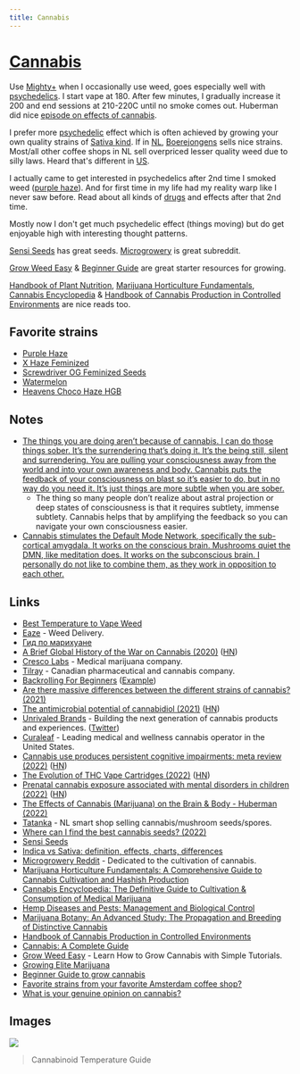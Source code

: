 ```yaml
---
title: Cannabis
---
```


# [Cannabis](https://psychonautwiki.org/wiki/Cannabis)

Use [Mighty+](https://www.storz-bickel.com/en-us/mighty-plus) when I occasionally use weed, goes especially well with [psychedelics](psychedelics/psychedelics.md). I start vape at 180. After few minutes, I gradually increase it 200 and end sessions at 210-220C until no smoke comes out. Huberman did nice [episode on effects of cannabis](https://hubermanlab.com/the-effects-of-cannabis-marijuana-on-the-brain-and-body/).

I prefer more [psychedelic](psychedelics/psychedelics.md) effect which is often achieved by growing your own quality strains of [Sativa kind](https://www.leafly.com/news/cannabis-101/sativa-indica-and-hybrid-differences-between-cannabis-types). If in [NL](../travel/visited/netherlands.md), [Boerejongens](https://www.boerejongens.com/) sells nice strains. Most/all other coffee shops in NL sell overpriced lesser quality weed due to silly laws. Heard that's different in [US](../travel/visited/united-states.md).

I actually came to get interested in psychedelics after 2nd time I smoked weed ([purple haze](https://sensiseeds.com/en/feminized-seeds/whitelabel/purple-haze-feminised)). And for first time in my life had my reality warp like I never saw before. Read about all kinds of [drugs](drugs.md) and effects after that 2nd time.

Mostly now I don't get much psychedelic effect (things moving) but do get enjoyable high with interesting thought patterns.

[Sensi Seeds](https://sensiseeds.com/en/) has great seeds. [Microgrowery](https://www.reddit.com/r/microgrowery/) is great subreddit.

[Grow Weed Easy](https://www.growweedeasy.com/) & [Beginner Guide](https://www.reddit.com/r/microgrowery/wiki/beginguide/) are great starter resources for growing.

[Handbook of Plant Nutrition](http://libgen.rs/book/index.php?md5=0DE03F3742244A0FCFFD21A3C33FE812), [Marijuana Horticulture Fundamentals](https://www.pdfdrive.com/marijuana-horticulture-fundamentals-a-comprehensive-guide-to-cannabis-cultivation-and-hashish-production-e196913620.html), [Cannabis Encyclopedia](https://www.amazon.com/Cannabis-Encyclopedia-Definitive-Cultivation-Consumption/dp/1878823345) & [Handbook of Cannabis Production in Controlled Environments](https://www.routledge.com/Handbook-of-Cannabis-Production-in-Controlled-Environments/Zheng/p/book/9780367712570) are nice reads too.

## Favorite strains

- [Purple Haze](https://sensiseeds.com/en/feminized-seeds/whitelabel/purple-haze-feminised)
- [X Haze Feminized](https://sensiseeds.com/en/feminized-seeds/whitelabel/x-haze-feminised)
- [Screwdriver OG Feminized Seeds](https://sensiseeds.com/en/research/screwdriver-og-feminized)
- [Watermelon](https://www.tatanka.nl/product/watermelon/)
- [Heavens Choco Haze HGB](https://www.zamnesia.com/3315-zamnesia-seeds-choco-haze-feminized.html)

## Notes

- [The things you are doing aren’t because of cannabis. I can do those things sober. It’s the surrendering that’s doing it. It’s the being still, silent and surrendering. You are pulling your consciousness away from the world and into your own awareness and body. Cannabis puts the feedback of your consciousness on blast so it’s easier to do, but in no way do you need it. It’s just things are more subtle when you are sober.](https://www.reddit.com/r/Psychonaut/comments/8bdt36/how_to_use_cannabis_as_a_very_potent_psychedelic/)
  - The thing so many people don’t realize about astral projection or deep states of consciousness is that it requires subtlety, immense subtlety. Cannabis helps that by amplifying the feedback so you can navigate your own consciousness easier.
- [Cannabis stimulates the Default Mode Network, specifically the sub-cortical amygdala. It works on the conscious brain. Mushrooms quiet the DMN, like meditation does. It works on the subconscious brain. I personally do not like to combine them, as they work in opposition to each other.](https://www.reddit.com/r/RationalPsychonaut/comments/ozt4k5/thc_and_psilocybin_and_their_effects_on_thinking/)

## Links

- [Best Temperature to Vape Weed](https://www.dankvapes.co.uk/blogs/talk-to-dank/what-is-the-best-temperature-to-set-my-weed-vaporizer)
- [Eaze](https://www.eaze.com/) - Weed Delivery.
- [Гид по марихуане](https://docs.google.com/document/d/1MIKhxdIrnqSIGa3TqHOdVrpT2l8L7z8F2GYYTjMeFEo/edit)
- [A Brief Global History of the War on Cannabis (2020)](https://thereader.mitpress.mit.edu/a-brief-global-history-of-the-war-on-cannabis/) ([HN](https://news.ycombinator.com/item?id=25565069))
- [Cresco Labs](https://www.crescolabs.com/) - Medical marijuana company.
- [Tilray](https://www.tilray.com/) - Canadian pharmaceutical and cannabis company.
- [Backrolling For Beginners](https://www.youtube.com/watch?v=bqZ9Fo1FI-k) ([Example](https://www.reddit.com/r/AmsterdamEnts/comments/lzydu6/coffeeshop_carmona_s5_haze_rolled_insideout_pure/))
- [Are there massive differences between the different strains of cannabis? (2021)](https://www.reddit.com/r/askdrugs/comments/oiacwe/are_there_massive_differences_between_the/)
- [The antimicrobial potential of cannabidiol (2021)](https://www.nature.com/articles/s42003-020-01530-y) ([HN](https://news.ycombinator.com/item?id=27887434))
- [Unrivaled Brands](https://unrivaledbrands.com/) - Building the next generation of cannabis products and experiences. ([Twitter](https://twitter.com/UnrivaledBrands))
- [Curaleaf](https://curaleaf.com/) - Leading medical and wellness cannabis operator in the United States.
- [Cannabis use produces persistent cognitive impairments: meta review (2022)](https://www.addictionjournal.org/posts/cannabis-use-produces-persistent-cognitive-impairments) ([HN](https://news.ycombinator.com/item?id=30019841))
- [The Evolution of THC Vape Cartridges (2022)](https://gentlemantoker.com/blogs/liquid-gold-evolution-thc-vape-cartridges) ([HN](https://news.ycombinator.com/item?id=31840587))
- [Prenatal cannabis exposure associated with mental disorders in children (2022)](https://www.nih.gov/news-events/news-releases/prenatal-cannabis-exposure-associated-mental-disorders-children-persist-into-early-adolescence) ([HN](https://news.ycombinator.com/item?id=32817466))
- [The Effects of Cannabis (Marijuana) on the Brain & Body - Huberman (2022)](https://hubermanlab.com/the-effects-of-cannabis-marijuana-on-the-brain-and-body/)
- [Tatanka](https://www.tatanka.nl/) - NL smart shop selling cannabis/mushroom seeds/spores.
- [Where can I find the best cannabis seeds? (2022)](https://www.reddit.com/r/AmsterdamEnts/comments/zfe81r/where_can_i_find_the_best_seeds_any/)
- [Sensi Seeds](https://sensiseeds.com/en/)
- [Indica vs Sativa: definition, effects, charts, differences](https://www.leafly.com/news/cannabis-101/sativa-indica-and-hybrid-differences-between-cannabis-types)
- [Microgrowery Reddit](https://www.reddit.com/r/microgrowery/) - Dedicated to the cultivation of cannabis.
- [Marijuana Horticulture Fundamentals: A Comprehensive Guide to Cannabis Cultivation and Hashish Production](https://www.pdfdrive.com/marijuana-horticulture-fundamentals-a-comprehensive-guide-to-cannabis-cultivation-and-hashish-production-e196913620.html)
- [Cannabis Encyclopedia: The Definitive Guide to Cultivation & Consumption of Medical Marijuana](https://www.amazon.com/Cannabis-Encyclopedia-Definitive-Cultivation-Consumption/dp/1878823345)
- [Hemp Diseases and Pests: Management and Biological Control](https://www.amazon.com/Hemp-Diseases-Pests-Management-Biological/dp/0851994547)
- [Marijuana Botany: An Advanced Study: The Propagation and Breeding of Distinctive Cannabis](https://www.amazon.com/Marijuana-Botany-Advanced-Propagation-Distinctive/dp/091417178X)
- [Handbook of Cannabis Production in Controlled Environments](https://www.routledge.com/Handbook-of-Cannabis-Production-in-Controlled-Environments/Zheng/p/book/9780367712570)
- [Cannabis: A Complete Guide](https://www.routledge.com/Cannabis-A-Complete-Guide/Small/p/book/9781032097404)
- [Grow Weed Easy](https://www.growweedeasy.com/) - Learn How to Grow Cannabis with Simple Tutorials.
- [Growing Elite Marijuana](https://www.amazon.com/Growing-Elite-Marijuana-Ryan-Riley/dp/1495812677)
- [Beginner Guide to grow cannabis](https://www.reddit.com/r/microgrowery/wiki/beginguide/)
- [Favorite strains from your favorite Amsterdam coffee shop?](https://www.reddit.com/r/AmsterdamEnts/comments/1132g3q/if_you_could_choose_your_favourite_strains_from/)
- [What is your genuine opinion on cannabis?](https://www.reddit.com/r/RationalPsychonaut/comments/117b1uc/what_is_your_genuine_opinion_on_cannabis/)

## Images

![](https://vapestore.co.za/image/data/Blog/vaporizing-temperatures.jpg)

> Cannabinoid Temperature Guide
